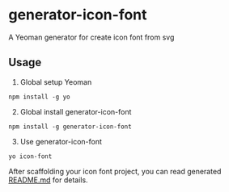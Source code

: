 # generator-icon-font
A Yeoman generator for create icon font from svg

## Usage
1. Global setup Yeoman
```
npm install -g yo
```

2. Global install generator-icon-font
```
npm install -g generator-icon-font
```

3. Use generator-icon-font
```
yo icon-font
```
After scaffolding your icon font project, you can read generated [README.md](test-icon-font/README.md) for details.
